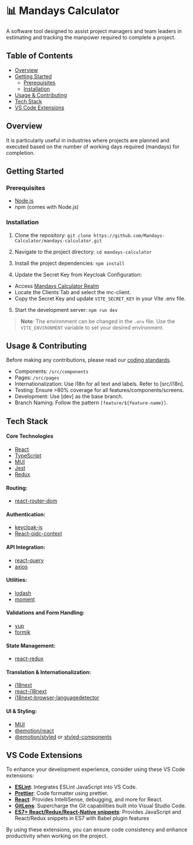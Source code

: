 # 📊 Mandays Calculator

A software tool designed to assist project managers and team leaders in estimating and tracking the manpower required to complete a project.

## Table of Contents

- [Overview](#overview)
- [Getting Started](#getting-started)
  - [Prerequisites](#prerequisites)
  - [Installation](#installation)
- [Usage & Contributing](#usage--contributing)
- [Tech Stack](#tech-stack)
- [VS Code Extensions](#vs-code-extensions)

## Overview

It is particularly useful in industries where projects are planned and executed based on the number of working days required (mandays) for completion.

## Getting Started

### Prerequisites

- [Node.js](https://nodejs.org/)
- npm (comes with Node.js)

### Installation

1. Clone the repository:
   `git clone https://github.com/Mandays-Calculator/mandays-calculator.git`

2. Navigate to the project directory:
   `cd mandays-calculator`

3. Install the project dependencies:
   `npm install`

4. Update the Secret Key from Keycloak Configuration:

- Access [Mandays Calculator Realm](http://localhost:8080/admin/master/console/#/mandays-calculator)
- Locate the Clients Tab and select the mc-client.
- Copy the Secret Key and update `VITE_SECRET_KEY` in your Vite .env file.

5. Start the development server:
   `npm run dev`

> **Note**: The environment can be changed in the `.env` file. Use the `VITE_ENVIRONMENT` variable to set your desired environment.

## Usage & Contributing

Before making any contributions, please read our [coding standards](./CODING_STANDARDS.md).

- Components: `/src/components`
- Pages: `/src/pages`
- Internationalization: Use i18n for all text and labels. Refer to [src/i18n].
- Testing: Ensure >80% coverage for all features/components/screens.
- Development: Use [dev] as the base branch.
- Branch Naming: Follow the pattern `[feature/${feature-name}]`.

## Tech Stack

#### Core Technologies

- [React](https://reactjs.org/)
- [TypeScript](https://www.typescriptlang.org/)
- [MUI](https://mui.com/)
- [Jest](https://jestjs.io/)
- [Redux](https://redux.js.org/)

#### **Routing:**

- [react-router-dom](https://reactrouter.com/web/guides/quick-start)

#### **Authentication:**

- [keycloak-js](https://www.keycloak.org/docs/latest/securing_apps/#_javascript_adapter)
- [React-oidc-context](https://github.com/AxaGuilDEv/react-oidc-context)

#### **API Integration:**

- [react-query](https://tanstack.com/query/v3/)
- [axios](https://axios-http.com/)

#### **Utilities:**

- [lodash](https://lodash.com/)
- [moment](https://momentjs.com/)

#### **Validations and Form Handling:**

- [yup](https://github.com/jquense/yup)
- [formik](https://formik.org/)

#### **State Management:**

- [react-redux](https://react-redux.js.org/)

#### **Translation & Internationalization:**

- [i18next](https://www.i18next.com/)
- [react-i18next](https://react.i18next.com/)
- [i18next-browser-languagedetector](https://github.com/i18next/i18next-browser-languageDetector)

#### **UI & Styling:**

- [MUI](https://mui.com/)
- [@emotion/react](https://emotion.sh/docs/@emotion/react)
- [@emotion/styled](https://emotion.sh/docs/@emotion/styled) or [styled-components](https://styled-components.com/)

## VS Code Extensions

To enhance your development experience, consider using these VS Code extensions:

- [**ESLint**](https://marketplace.visualstudio.com/items?itemName=dbaeumer.vscode-eslint): Integrates ESLint JavaScript into VS Code.
- [**Prettier**](https://marketplace.visualstudio.com/items?itemName=esbenp.prettier-vscode): Code formatter using prettier.
- [**React**](https://marketplace.visualstudio.com/items?itemName=msjsdiag.vscode-react-native): Provides IntelliSense, debugging, and more for React.
- [**GitLens**](https://marketplace.visualstudio.com/items?itemName=eamodio.gitlens): Supercharge the Git capabilities built into Visual Studio Code.
- [**ES7+ React/Redux/React-Native snippets**](https://marketplace.visualstudio.com/items?itemName=dsznajder.es7-react-js-snippets): Provides JavaScript and React/Redux snippets in ES7 with Babel plugin features

By using these extensions, you can ensure code consistency and enhance productivity when working on the project.
